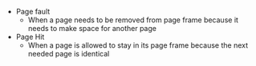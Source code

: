  - Page fault
	 - When a page needs to be removed from page frame because it needs to make space for another page
- Page Hit 
	- When a page is allowed to stay in its page frame because the next needed page is identical 